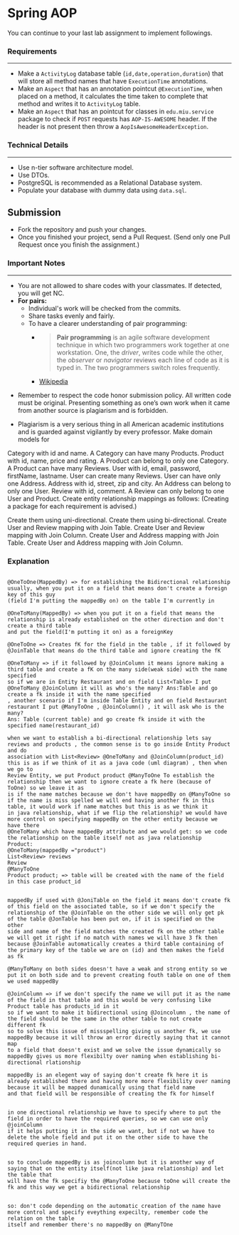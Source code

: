

# Spring AOP

You can continue to your last lab assignment to implement followings.

###  Requirements
--- 
* Make a `ActivityLog` database table (`id,date,operation,duration`) that will store all method names that have `ExecutionTime` annotations.
* Make an `Aspect` that has an annotation pointcut `@ExecutionTime`, when placed on a method, it calculates the time taken to complete that method and writes it to `ActivityLog` table.
* Make an `Aspect` that has an pointcut for classes in `edu.miu.service` package to check if `POST` requests has `AOP-IS-AWESOME` header. If the header is not present then throw a `AopIsAwesomeHeaderException`.

### Technical Details
---
* Use n-tier software architecture model.
* Use DTOs.
* PostgreSQL is recommended as a Relational Database system.
* Populate your database with dummy data using `data.sql`.


## Submission

* Fork the repository and push your changes.
* Once you finished your project, send a Pull Request. (Send only one Pull Request once you finish the assignment.)

### Important Notes
---

* You are not allowed to share codes with your classmates. If detected, you will get NC.
* **For pairs:**
	* Individual's work will be checked from the commits.
	*  Share tasks evenly and fairly.
	*  To have a clearer understanding of pair programming:
		*  > **Pair programming** is an agile software development technique in which two programmers work together at one workstation. One, the _driver_, writes code while the other, the _observer_ or _navigator_ reviews each line of code as it is typed in. The two programmers switch roles frequently.
		* [Wikipedia](https://en.wikipedia.org/wiki/Pair_programming#:~:text=Pair%20programming%20is%20an%20agile,two%20programmers%20switch%20roles%20frequently.)

-   Remember to respect the code honor submission policy. All written code must be original. Presenting something as one’s own work when it came from another source is plagiarism and is forbidden.

-   Plagiarism is a very serious thing in all American academic institutions and is guarded against vigilantly by every professor.
	Make domain models for

Category with id and name.
A Category can have many Products.
Product with id, name, price and rating.
A Product can belong to only one Category.
A Product can have many Reviews.
User with id, email, password, firstName, lastname.
User can create many Reviews.
User can have only one Address.
Address with id, street, zip and city.
An Address can belong to only one User.
Review with id, comment.
A Review can only belong to one User and Product.
Create entity relationship mappings as follows: (Creating a package for each requirement is advised.)

Create them using uni-directional.
Create them using bi-directional.
Create User and Review mapping with Join Table.
Create User and Review mapping with Join Column.
Create User and Address mapping with Join Table.
Create User and Address mapping with Join Column.



### Explanation


```

@OneToOne(MappedBy) => for establishing the Bidirectional relationship usually, when you put it on a field that means don't create a foreign key of this guy
(field I'm putting the mappedBy on) on the table I'm currently in

@OneToMany(MappedBy) => when you put it on a field that means the relationship is already established on the other direction and don't create a third table
and put the field(I'm putting it on) as a foreignKey

@OneToOne => Creates fK for the field in the table , if it followed by @JoinTable that means do the third table and ignore creating the fK

@OneToMany => if it followed by @JoinColumn it means ignore making a third table and create a fK on the many side(weak side) with the name specified
so if we are in Entity Restaurant and on field List<Table> I put @OneToMany @JoinColumn it will as who's the many? Ans:Table and go create a fk inside it with the name specified
, another scenario if I'm inside Table Entity and on field Restaurant restaurant I put @ManyToOne , @JoinColumn() , it will ask who is the many?
Ans: Table (current table) and go create fk inside it with the specified name(restaurant_id)

when we want to establish a bi-directional relationship lets say reviews and products , the common sense is to go inside Entity Product and do
association with List<Review> @OneToMany and @JoinColumn(product_id) this is as if we think of it as a java code (uml diagram) , then when we go to
Review Entity, we put Product product @ManyToOne To establish the relationship then we want to ignore create a fk here (because of ToOne) so we leave it as
is if the name matches because we don't have mappedBy on @ManyToOne so if the name is miss spelled we will end having another fk in this table, it would work if name matches but this is as we think it
in java relationship, what if we flip the relationship? we would have more control on specifying mappedBy on the other entity because we have there
@OneToMany which have mappedBy attribute and we would get: so we code the relationship on the table itself not as java relationship
Product:
@OneToMany(mappedBy ="product")
List<Review> reviews
Review
@ManyToOne
Product product; => table will be created with the name of the field in this case product_id


mappedBy if used with @JoniTable on the field it means don't create fk of this field on the associated table, so if we don't specify the
relationship of the @JoinTable on the other side we will only get pk of the table @JonTable has been put on, if it is specified on the other
side and name of the field matches the created fk on the other table we will get it right if no match with names we will have 3 fk then
because @JoinTable automatically creates a third table containing of the primary key of the table we are on (id) and then makes the field as fk

@ManyToMany on both sides doesn't have a weak and strong entity so we put it on both side and to prevent creating fouth table on one of them we used mappedBy

@JoinColumn => if we don't specify the name we will put it as the name of the field in that table and this would be very confusing like Product table has products_id in it
so if we want to make it bidirectional using @Joincolumn , the name of the field should be the same in the other table to not create different fk
so to solve this issue of missspelling giving us another fk, we use mappedBy because it will throw an error directly saying that it cannot map
to a field that doesn't exist and we solve the issue dynamically so mappedBy gives us more flexibilty over naming when establishing bi-directional rlationship

mappedBy is an elegent way of saying don't create fk here it is already established there and having more more flexibility over naming because it will be mapped dunamically using that field name
and that field will be responsible of creating the fk for himself


in one directional relationship we have to specify where to put the field in order to have the required queries, so we can use only @joinColumn
if it helps putting it in the side we want, but if not we have to delete the whole field and put it on the other side to have the required queries in hand.


so to conclude mappedBy is as joincolumn but it is another way of saying that on the entity itself(not like java relationship) and let the table that
will have the fk specifiy the @ManyToOne because toOne will create the fk and this way we get a bidirectional relationship


so: don't code depending on the automatic creation of the name have more control and specify eveything expecilty, remember code the relation on the table
itself and remember there's no mappedBy on @ManyTOne 



```



